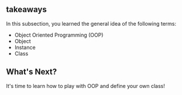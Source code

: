## takeaways

In this subsection, you learned the general idea of the following terms:

  * Object Oriented Programming (OOP)
  * Object
  * Instance
  * Class

## What's Next?

It's time to learn how to play with OOP and define your own class!


